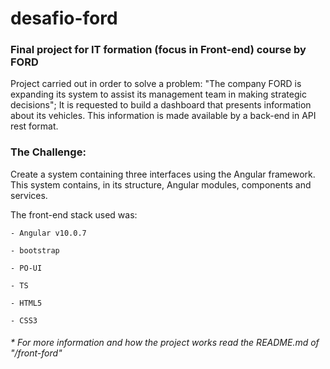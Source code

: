 # desafio-ford

### Final project for IT formation (focus in Front-end) course by FORD

Project carried out in order to solve a problem: "The company FORD is expanding its system to assist its management team in making strategic decisions";
It is requested to build a dashboard that presents information about its vehicles. This information is made available by a back-end in API rest format.

### The Challenge:
Create a system containing three interfaces using the Angular framework. This system contains, in its structure, Angular modules, components and services.

The front-end stack used was:

    - Angular v10.0.7

    - bootstrap

    - PO-UI

    - TS

    - HTML5

    - CSS3


###### * For more information and how the project works read the README.md of "/front-ford"
